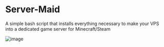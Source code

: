 # Server-Maid
A simple bash script that installs everything necessary to make your VPS into a dedicated game server for Minecraft/Steam 


![image](https://user-images.githubusercontent.com/56493038/172092338-b7c895cd-da29-43f8-b803-1a53a45ed313.png)


